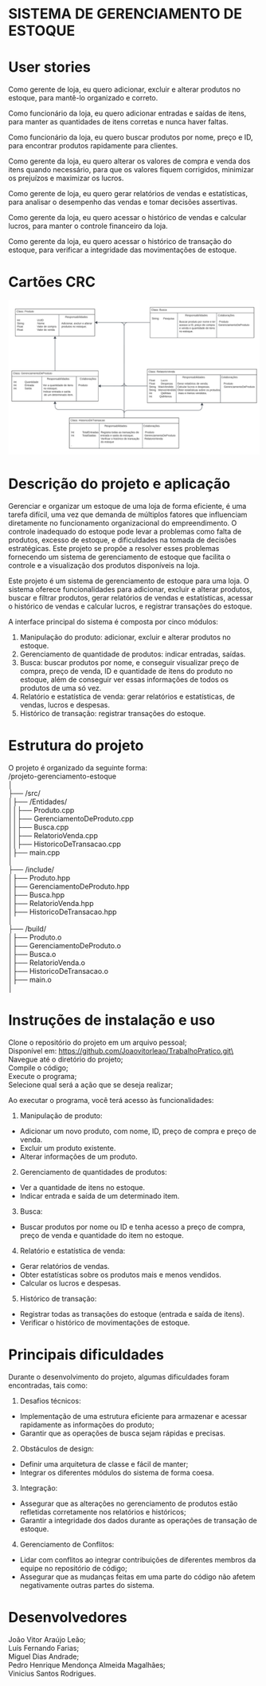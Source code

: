 # SISTEMA DE GERENCIAMENTO DE ESTOQUE

# User stories

Como gerente de loja, eu quero adicionar, excluir e alterar produtos no estoque, para mantê-lo
organizado e correto.

Como funcionário da loja, eu quero adicionar entradas e saídas de itens, para manter as quantidades
de itens corretas e nunca haver faltas.

Como funcionário da loja, eu quero buscar produtos por nome, preço e ID, para encontrar produtos
rapidamente para clientes.

Como gerente da loja, eu quero alterar os valores de compra e venda dos itens quando necessário,
para que os valores fiquem corrigidos, minimizar os prejuízos e maximizar os lucros.

Como gerente de loja, eu quero gerar relatórios de vendas e estatísticas, para analisar o desempenho
das vendas e tomar decisões assertivas.

Como gerente da loja, eu quero acessar o histórico de vendas e calcular lucros, para manter o
controle financeiro da loja.

Como gerente da loja, eu quero acessar o histórico de transação do estoque, para verificar a
integridade das movimentações de estoque.

# Cartões CRC

![Imagem 1 - Cartões CRC](<Cartao CRC.png>)

# Descrição do projeto e aplicação

Gerenciar e organizar um estoque de uma loja de forma eficiente, é uma tarefa difícil, uma vez que
demanda de múltiplos fatores que influenciam diretamente no funcionamento organizacional do
empreendimento. O controle inadequado do estoque pode levar a problemas como falta de
produtos, excesso de estoque, e dificuldades na tomada de decisões estratégicas. Este projeto se
propõe a resolver esses problemas fornecendo um sistema de gerenciamento de estoque que facilita
o controle e a visualização dos produtos disponíveis na loja.

Este projeto é um sistema de gerenciamento de estoque para uma loja. O sistema oferece
funcionalidades para adicionar, excluir e alterar produtos, buscar e filtrar produtos, gerar relatórios
de vendas e estatísticas, acessar o histórico de vendas e calcular lucros, e registrar transações do
estoque.

A interface principal do sistema é composta por cinco módulos:
1. Manipulação do produto: adicionar, excluir e alterar produtos no estoque.
2. Gerenciamento de quantidade de produtos: indicar entradas, saídas.
3. Busca: buscar produtos por nome, e conseguir visualizar preço de compra, preço de venda, ID e quantidade de itens do produto no estoque, além de conseguir ver essas informações de todos os produtos de uma só vez.
4. Relatório e estatística de venda: gerar relatórios e estatísticas, de vendas, lucros e despesas.
5. Histórico de transação: registrar transações do estoque.

# Estrutura do projeto

O projeto é organizado da seguinte forma:\
/projeto-gerenciamento-estoque \
│\
├── /src/\
│├── /Entidades/\
││├── Produto.cpp\
││├── GerenciamentoDeProduto.cpp\
││├── Busca.cpp\
││├── RelatorioVenda.cpp\
││├── HistoricoDeTransacao.cpp\
│├── main.cpp\
│\
├── /include/\
│├── Produto.hpp\
│├── GerenciamentoDeProduto.hpp\
│├── Busca.hpp\
│├── RelatorioVenda.hpp\
│├── HistoricoDeTransacao.hpp\
│\
├── /build/\
│├── Produto.o\
│├── GerenciamentoDeProduto.o\
│├── Busca.o\
│├── RelatorioVenda.o\
│├── HistoricoDeTransacao.o\
│├── main.o\
│

# Instruções de instalação e uso

Clone o repositório do projeto em um arquivo pessoal;\
Disponível em: https://github.com/Joaovitorleao/TrabalhoPratico.git\
Navegue até o diretório do projeto;\
Compile o código;\
Execute o programa;\
Selecione qual será a ação que se deseja realizar;

Ao executar o programa, você terá acesso às funcionalidades:
1. Manipulação de produto:
- Adicionar um novo produto, com nome, ID, preço de compra e preço de venda.
- Excluir um produto existente.
- Alterar informações de um produto.

2. Gerenciamento de quantidades de produtos:
- Ver a quantidade de itens no estoque.
- Indicar entrada e saída de um determinado item.

3. Busca:
- Buscar produtos por nome ou ID e tenha acesso a preço de compra, preço de venda e quantidade
do item no estoque.

4. Relatório e estatística de venda:
- Gerar relatórios de vendas.
- Obter estatísticas sobre os produtos mais e menos vendidos.
- Calcular os lucros e despesas.

5. Histórico de transação:
- Registrar todas as transações do estoque (entrada e saída de itens).
- Verificar o histórico de movimentações de estoque.

# Principais dificuldades

Durante o desenvolvimento do projeto, algumas dificuldades foram encontradas, tais como:

1. Desafios técnicos:
- Implementação de uma estrutura eficiente para armazenar e acessar rapidamente as
informações do produto;
- Garantir que as operações de busca sejam rápidas e precisas.

2. Obstáculos de design:
- Definir uma arquitetura de classe e fácil de manter;
- Integrar os diferentes módulos do sistema de forma coesa.

3. Integração:
- Assegurar que as alterações no gerenciamento de produtos estão refletidas corretamente nos
relatórios e históricos;
- Garantir a integridade dos dados durante as operações de transação de estoque.

4. Gerenciamento de Conflitos:
- Lidar com conflitos ao integrar contribuições de diferentes membros da equipe no 
repositório de código;
- Assegurar que as mudanças feitas em uma parte do código não afetem negativamente 
outras partes do sistema.

# Desenvolvedores

João Vitor Araújo Leão;\
Luís Fernando Farias;\
Miguel Dias Andrade;\
Pedro Henrique Mendonça Almeida Magalhães;\
Vinicius Santos Rodrigues.
